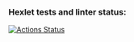 ### Hexlet tests and linter status:
[![Actions Status](https://github.com/PavelDeuce/js-oop-project-lvl1/workflows/hexlet-check/badge.svg)](https://github.com/PavelDeuce/js-oop-project-lvl1/actions)